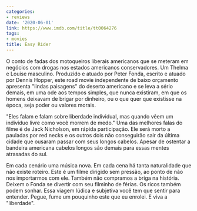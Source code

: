 ```yaml
---
categories:
- reviews
date: '2020-06-01'
link: https://www.imdb.com/title/tt0064276
tags:
- movies
title: Easy Rider
---
```


O conto de fadas dos motoqueiros liberais americanos que se meteram em negócios com drogas nos estados americanos conservadores. Um Thelma e Louise masculino. Produzido e atuado por Peter Fonda, escrito e atuado por Dennis Hopper, este road movie independente de baixo orçamento apresenta "lindas paisagens" do deserto americano e se leva a sério demais, em uma ode aos tempos simples, que nunca existiram, em que os homens deixavam de brigar por dinheiro, ou o que quer que existisse na época, seja poder ou valores morais.

"Eles falam e falam sobre liberdade individual, mas quando vêem um indivíduo livre como você morrem de medo." Uma das melhores falas do filme é de Jack Nicholson, em rápida participação. Ele será morto a pauladas por red necks e os outros dois não conseguirão sair da última cidade que ousaram passar com seus longos cabelos. Apesar de ostentar a bandeira americana cabelos longos são demais para essas mentes atrasadas do sul.

Em cada cenário uma música nova. Em cada cena há tanta naturalidade que não existe roteiro. Este é um filme dirigido sem pressão, ao ponto de não nos importarmos com ele. Também não compramos a briga na história. Deixem o Fonda se divertir com seu filminho de férias. Os ricos também podem sonhar. Essa viagem lúdica e subjetiva você tem que sentir para entender. Pegue, fume um pouquinho este que eu enrolei. E viva a "liberdade".

